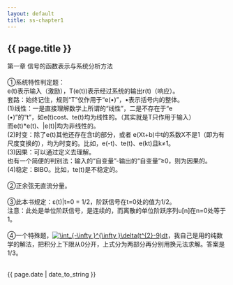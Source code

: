 ```yaml
---
layout: default
title: ss-chapter1
---
```

<h2>{{ page.title }}</h2>
<p>
第一章 信号的函数表示与系统分析方法<br><br>
①系统特性判定题：<br>
e(t)表示输入（激励），T(e(t))表示经过系统的输出r(t)（响应）。<br>
套路：始终记住，规则“T”仅作用于“e(•)”，•表示括号内的整体。<br>
(1)线性：一是直接理解数学上所谓的“线性”，二是不存在于“e<br>(•)”的“t”，如e(t)cost、te(t)均为线性的。（其实就是T只作用于输入）<br>
而e(t)*e(t)、|e(t)|均为非线性的。<br>
(2)时变：除了e(t)其他还存在含t的部分，或者 e(Xt+b)中t的系数X不是1（即为有尺度变换的），均为时变的。比如，e(-t)、te(t)、e(kt)且k≠1。<br>
(3)因果：可以通过定义去理解。<br>
也有一个简便的判别法：输入的“自变量”-输出的“自变量”≥0，则为因果的。<br>
(4)稳定：BIBO。比如，te(t)是不稳定的。<br><br>
②正余弦无直流分量。<br><br>
③此本书规定：ε(t)|t=0  =  1/2，阶跃信号在t=0处的值为1/2。<br>
注意：此处是单位阶跃信号，是连续的，而离散的单位阶跃序列u[n]在n=0处等于1。<br><br>
④一个特殊题，<a href="https://www.codecogs.com/eqnedit.php?latex=\int_{-\infty&space;}^{\infty&space;}\delta(t^{2}-9)dt" target="_blank"><img src="https://latex.codecogs.com/gif.latex?\int_{-\infty&space;}^{\infty&space;}\delta(t^{2}-9)dt" title="\int_{-\infty }^{\infty }\delta(t^{2}-9)dt" /></a>，我自己是用的纯数学的解法，把积分上下限从0分开，上式分为两部分再分别用换元法求解。答案是1/3。<br><br>
</p>

<p>{{ page.date | date_to_string }}</p>